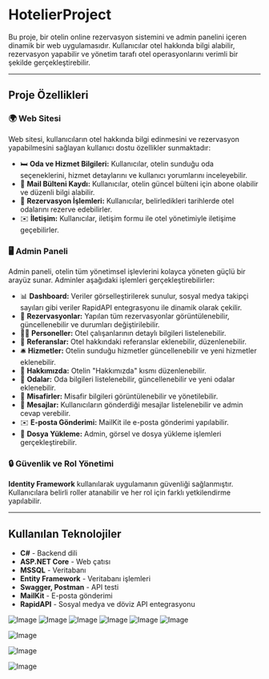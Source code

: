 # HotelierProject
Bu proje, bir otelin online rezervasyon sistemini ve admin panelini içeren dinamik bir web uygulamasıdır. Kullanıcılar otel hakkında bilgi alabilir, rezervasyon yapabilir ve yönetim tarafı otel operasyonlarını verimli bir şekilde gerçekleştirebilir.

---

## Proje Özellikleri

### 🌍 Web Sitesi

Web sitesi, kullanıcıların otel hakkında bilgi edinmesini ve rezervasyon yapabilmesini sağlayan kullanıcı dostu özellikler sunmaktadır:

- 🛏️ **Oda ve Hizmet Bilgileri:** Kullanıcılar, otelin sunduğu oda seçeneklerini, hizmet detaylarını ve kullanıcı yorumlarını inceleyebilir.
- 📧 **Mail Bülteni Kaydı:** Kullanıcılar, otelin güncel bülteni için abone olabilir ve düzenli bilgi alabilir.
- 📅 **Rezervasyon İşlemleri:** Kullanıcılar, belirledikleri tarihlerde otel odalarını rezerve edebilirler.
- ✉️ **İletişim:** Kullanıcılar, iletişim formu ile otel yönetimiyle iletişime geçebilirler.

### 🖥️ Admin Paneli

Admin paneli, otelin tüm yönetimsel işlevlerini kolayca yöneten güçlü bir arayüz sunar. Adminler aşağıdaki işlemleri gerçekleştirebilirler:

- 📊 **Dashboard:** Veriler görselleştirilerek sunulur, sosyal medya takipçi sayıları gibi veriler RapidAPI entegrasyonu ile dinamik olarak çekilir.
- 📅 **Rezervasyonlar:** Yapılan tüm rezervasyonlar görüntülenebilir, güncellenebilir ve durumları değiştirilebilir.
- 👨‍💼 **Personeller:** Otel çalışanlarının detaylı bilgileri listelenebilir.
- 📝 **Referanslar:** Otel hakkındaki referanslar eklenebilir, düzenlenebilir.
- 🛎️ **Hizmetler:** Otelin sunduğu hizmetler güncellenebilir ve yeni hizmetler eklenebilir.
- 🏨 **Hakkımızda:** Otelin "Hakkımızda" kısmı düzenlenebilir.
- 🛌 **Odalar:** Oda bilgileri listelenebilir, güncellenebilir ve yeni odalar eklenebilir.
- 👥 **Misafirler:** Misafir bilgileri görüntülenebilir ve yönetilebilir.
- 📩 **Mesajlar:** Kullanıcıların gönderdiği mesajlar listelenebilir ve admin cevap verebilir.
- ✉️ **E-posta Gönderimi:** MailKit ile e-posta gönderimi yapılabilir.
- 📂 **Dosya Yükleme:** Admin, görsel ve dosya yükleme işlemleri gerçekleştirebilir.

### 🔒 Güvenlik ve Rol Yönetimi

**Identity Framework** kullanılarak uygulamanın güvenliği sağlanmıştır. Kullanıcılara belirli roller atanabilir ve her rol için farklı yetkilendirme yapılabilir.

---

## Kullanılan Teknolojiler

- **C#** - Backend dili
- **ASP.NET Core** - Web çatısı
- **MSSQL** - Veritabanı
- **Entity Framework** - Veritabanı işlemleri
- **Swagger, Postman** - API testi
- **MailKit** - E-posta gönderimi
- **RapidAPI** - Sosyal medya ve döviz API entegrasyonu


![Image](https://github.com/user-attachments/assets/e41a0ba4-7218-4967-9f33-a9bd5355041d)
![Image](https://github.com/user-attachments/assets/554ede68-c16f-42df-9077-d649c30d7919)
![Image](https://github.com/user-attachments/assets/e9f008b7-0bf3-439e-934c-e2fda4abc6d0)
![Image](https://github.com/user-attachments/assets/341c8492-30af-4120-ac84-9ae6a8cd0db1)
![Image](https://github.com/user-attachments/assets/0769ebf6-fc6a-4aa6-9b87-0cd3d673a47b)
![Image](https://github.com/user-attachments/assets/0cc8ceb6-3991-4f49-897f-681f78336ef1)

![Image](https://github.com/user-attachments/assets/14be73af-7f23-4535-967f-14fa86a14110)

![Image](https://github.com/user-attachments/assets/15029a0e-bd7d-44ff-9c63-327698fb5f17)

![Image](https://github.com/user-attachments/assets/59fd9abb-14d6-4be4-b404-fb434e79a502)
